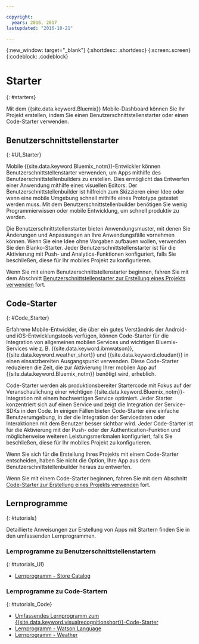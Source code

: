 ```yaml
---

copyright:
  years: 2016, 2017
lastupdated: "2016-10-21"

---
```

{:new_window: target="_blank"}
{:shortdesc: .shortdesc}
{:screen:.screen}
{:codeblock: .codeblock}

# Starter
{: #starters}

Mit dem {{site.data.keyword.Bluemix}} Mobile-Dashboard können Sie Ihr Projekt erstellen, indem Sie einen Benutzerschnittstellenstarter oder einen Code-Starter verwenden.


## Benutzerschnittstellenstarter
{: #UI_Starter}

Mobile {{site.data.keyword.Bluemix_notm}}-Entwickler können Benutzerschnittstellenstarter verwenden, um Apps mithilfe des Benutzerschnittstellenbuilders zu erstellen. Dies ermöglicht das Entwerfen einer Anwendung mithilfe eines visuellen Editors. <!--The UI Builder assists you when you have an idea to prototype quickly.--> Der Benutzerschnittstellenbuilder ist hilfreich zum Skizzieren einer Idee oder wenn eine mobile Umgebung schnell mithilfe eines Prototyps getestet werden muss. Mit dem Benutzerschnittstellenbuilder benötigen Sie wenig Programmierwissen oder mobile Entwicklung, um schnell produktiv zu werden.<!-- The UI Starters give you patterns of applications that enable you to modify and adjust to your use case needs. If you want to start from scratch and build an idea up from nothing use the Empty starter. Each UI starter is configured to be enabled with Push and Analytics capabilities if you decide to configure this for you Mobile Project.*App views can be bound to data with little programming knowledge, which enables apps to be started and native source code to be generated quickly.* -->

Die Benutzerschnittstellenstarter bieten Anwendungsmuster, mit denen Sie Änderungen und Anpassungen an Ihre Anwendungsfälle vornehmen können. Wenn Sie eine Idee ohne Vorgaben aufbauen wollen, verwenden Sie den Blanko-Starter. Jeder Benutzerschnittstellenstarter ist für die Aktivierung mit Push- und Analytics-Funktionen konfiguriert, falls Sie beschließen, diese für Ihr mobiles Projekt zu konfigurieren.

Wenn Sie mit einem Benutzerschnittstellenstarter beginnen, fahren Sie mit dem Abschnitt [Benutzerschnittstellenstarter zur Erstellung eines Projekts verwenden](projects_ui.html) fort.

<!-- If you choose to create your project with a UI Starter, you have the option to design your app from within the UI Builder.-->


## Code-Starter
{: #Code_Starter}

Erfahrene Mobile-Entwickler, die über ein gutes Verständnis der Android- und iOS-Entwicklungstools verfügen, können Code-Starter für die Integration von allgemeinen mobilen Services und wichtigen Bluemix-Services wie z. B. {{site.data.keyword.ibmwatson}}, {{site.data.keyword.weather_short}} und {{site.data.keyword.cloudant}} in einen einsatzbereiten Ausgangspunkt verwenden. Diese Code-Starter reduzieren die Zeit, die zur Aktivierung Ihrer mobilen App auf {{site.data.keyword.Bluemix_notm}} benötigt wird, erheblich.

Code-Starter werden als produktionsbereiter Startercode mit Fokus auf der Veranschaulichung einer wichtigen {{site.data.keyword.Bluemix_notm}}-Integration mit einem hochwertigen Service optimiert. Jeder Starter konzentriert sich auf einen Service und zeigt die Integration der Service-SDKs in den Code. In einigen Fällen bieten Code-Starter eine einfache Benutzerumgebung, in der die Integration der Servicedaten oder Interaktionen mit dem Benutzer besser sichtbar wird. Jeder Code-Starter ist für die Aktivierung mit der Push- oder der Authentication-Funktion und möglicherweise weiteren Leistungsmerkmalen konfiguriert, falls Sie beschließen, diese für Ihr mobiles Projekt zu konfigurieren.

Wenn Sie sich für die Erstellung Ihres Projekts mit einem Code-Starter entscheiden, haben Sie nicht die Option, Ihre App aus dem Benutzerschnittstellenbuilder heraus zu entwerfen.

Wenn Sie mit einem Code-Starter beginnen, fahren Sie mit dem Abschnitt [Code-Starter zur Erstellung eines Projekts verwenden](projects_code.html) fort.

## Lernprogramme
{: #tutorials}

Detaillierte Anweisungen zur Erstellung von Apps mit Startern finden Sie in den umfassenden Lernprogrammen. 

### Lernprogramme zu Benutzerschnittstellenstartern
{: #tutorials_UI}

* [Lernprogramm - Store Catalog](tutorial_store_catalog.html)

### Lernprogramme zu Code-Startern
{: #tutorials_Code}

* [Umfassendes Lernprogramm zum {{site.data.keyword.visualrecognitionshort}}-Code-Starter](tutorial.html)
* [Lernprogramm - Watson Language](tutorial_watson_language.html)
* [Lernprogramm - Weather](tutorial_weather.html)
